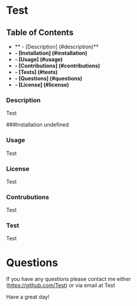 # Test

## Table of Contents 
* ** - [Description] (#description)**
* **- [Installation] (#installation)**
* **- [Usage] (#usage)**
* **- [Contributions] (#contributions)**
* **- [Tests] (#tests)**
* **- [Questions] (#questions)**
* **- [License] (#license)**

### Description
Test

###Installation
undefined

### Usage 
Test

### License
Test

### Contrubutions
Test

### Test 
Test

# Questions 

If you have any questions please contact me either (https://github.com/Test) or via email at Test 

Have a great day! 